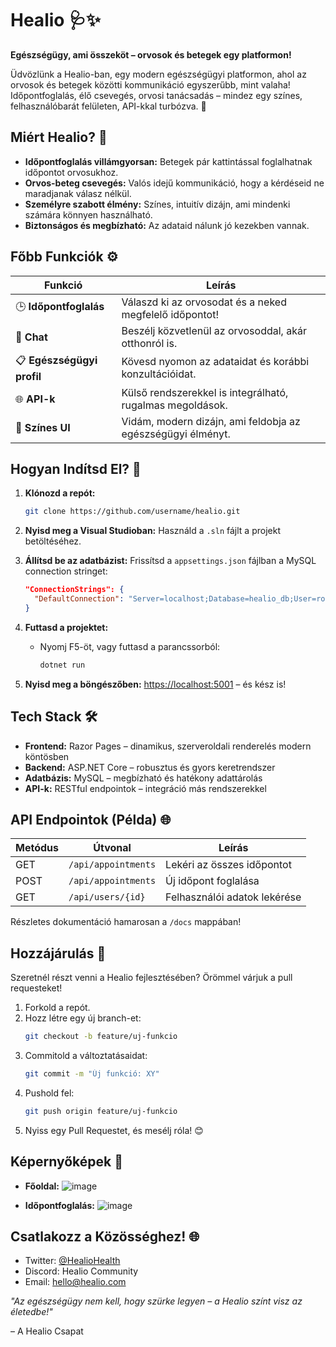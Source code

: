 # Healio 🩺✨

**Egészségügy, ami összeköt – orvosok és betegek egy platformon!**

Üdvözlünk a Healio-ban, egy modern egészségügyi platformon, ahol az orvosok és betegek közötti kommunikáció egyszerűbb, mint valaha! Időpontfoglalás, élő csevegés, orvosi tanácsadás – mindez egy színes, felhasználóbarát felületen, API-kkal turbózva. 🚀

## Miért Healio? 🌟
- **Időpontfoglalás villámgyorsan:** Betegek pár kattintással foglalhatnak időpontot orvosukhoz.
- **Orvos-beteg csevegés:** Valós idejű kommunikáció, hogy a kérdéseid ne maradjanak válasz nélkül.
- **Személyre szabott élmény:** Színes, intuitív dizájn, ami mindenki számára könnyen használható.
- **Biztonságos és megbízható:** Az adataid nálunk jó kezekben vannak.

## Főbb Funkciók ⚙️

| Funkció               | Leírás                                              |
|-----------------------|-----------------------------------------------------|
| 🕒 **Időpontfoglalás**  | Válaszd ki az orvosodat és a neked megfelelő időpontot! |
| 💬 **Chat**            | Beszélj közvetlenül az orvosoddal, akár otthonról is. |
| 📋 **Egészségügyi profil** | Kövesd nyomon az adataidat és korábbi konzultációidat. |
| 🌐 **API-k**           | Külső rendszerekkel is integrálható, rugalmas megoldások. |
| 🎨 **Színes UI**       | Vidám, modern dizájn, ami feldobja az egészségügyi élményt. |

## Hogyan Indítsd El? 🚀

1. **Klónozd a repót:**
    ```bash
    git clone https://github.com/username/healio.git
    ```

2. **Nyisd meg a Visual Studioban:**
    Használd a `.sln` fájlt a projekt betöltéséhez.

3. **Állítsd be az adatbázist:**
    Frissítsd a `appsettings.json` fájlban a MySQL connection stringet:
    ```json
    "ConnectionStrings": {
      "DefaultConnection": "Server=localhost;Database=healio_db;User=root;Password=yourpassword;"
    }
    ```

4. **Futtasd a projektet:**
    - Nyomj F5-öt, vagy futtasd a parancssorból:
      ```bash
      dotnet run
      ```

5. **Nyisd meg a böngészőben:**
    [https://localhost:5001](https://localhost:5001) – és kész is!

## Tech Stack 🛠️
- **Frontend:** Razor Pages – dinamikus, szerveroldali renderelés modern köntösben
- **Backend:** ASP.NET Core – robusztus és gyors keretrendszer
- **Adatbázis:** MySQL – megbízható és hatékony adattárolás
- **API-k:** RESTful endpointok – integráció más rendszerekkel

## API Endpointok (Példa) 🌐

| Metódus | Útvonal              | Leírás                          |
|---------|----------------------|---------------------------------|
| GET     | `/api/appointments`   | Lekéri az összes időpontot     |
| POST    | `/api/appointments`   | Új időpont foglalása           |
| GET     | `/api/users/{id}`     | Felhasználói adatok lekérése   |

Részletes dokumentáció hamarosan a `/docs` mappában!

## Hozzájárulás 🤝

Szeretnél részt venni a Healio fejlesztésében? Örömmel várjuk a pull requesteket!

1. Forkold a repót.
2. Hozz létre egy új branch-et:
    ```bash
    git checkout -b feature/uj-funkcio
    ```
3. Commitold a változtatásaidat:
    ```bash
    git commit -m "Új funkció: XY"
    ```
4. Pushold fel:
    ```bash
    git push origin feature/uj-funkcio
    ```
5. Nyiss egy Pull Requestet, és mesélj róla! 😊

## Képernyőképek 📸
- **Főoldal:**
![image](https://github.com/user-attachments/assets/312b036a-d9f0-45b5-915e-09a97d0a54fb)

- **Időpontfoglalás:**
![image](https://github.com/user-attachments/assets/696fecbd-f6b9-4c09-b4b4-48d2270691cf)


## Csatlakozz a Közösséghez! 🌐
- Twitter: [@HealioHealth](https://twitter.com/HealioHealth)
- Discord: Healio Community
- Email: [hello@healio.com](mailto:hello@healio.com)

_"Az egészségügy nem kell, hogy szürke legyen – a Healio színt visz az életedbe!"_

– A Healio Csapat
